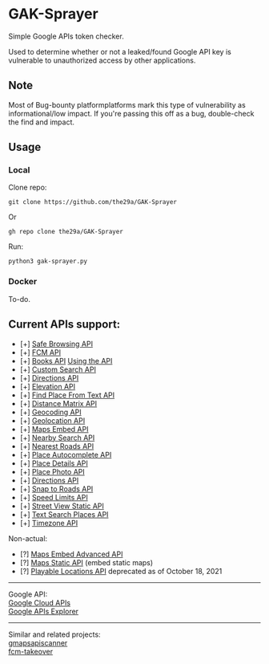 # GAK-Sprayer

Simple Google APIs token checker.

Used to determine whether or not a leaked/found Google API key is vulnerable to unauthorized access by other applications.

## Note
Most of Bug-bounty platformplatforms mark this type of vulnerability as informational/low impact. If you're passing this off as a bug, double-check the find and impact.

## Usage
### Local
Clone repo:
```
git clone https://github.com/the29a/GAK-Sprayer
```
Or
```
gh repo clone the29a/GAK-Sprayer
```
Run:
```
python3 gak-sprayer.py
```
### Docker
To-do.

## Current APIs support:
- [+] [Safe Browsing API](https://developers.google.com/safe-browsing/v4)
- [+] [FCM API](https://firebase.google.com/docs/reference/fcm/rest)
- [+] [Books API](https://developers.google.com/books) [Using the API](https://developers.google.com/books/docs/v1/using)
- [+] [Custom Search API](https://developers.google.com/custom-search/v1/overview)
- [+] [Directions API](https://developers.google.com/maps/documentation/directions/overview)
- [+] [Elevation API](https://developers.google.com/maps/documentation/elevation/start)
- [+] [Find Place From Text API](https://developers.google.com/maps/documentation/places/web-service/search-find-place)
- [+] [Distance Matrix API](https://developers.google.com/maps/documentation/distance-matrix/overview)
- [+] [Geocoding API](https://developers.google.com/maps/documentation/geocoding/overview)
- [+] [Geolocation API](https://developers.google.com/maps/documentation/geolocation/overview)
- [+] [Maps Embed API](https://developers.google.com/maps/documentation/embed/get-started)
- [+] [Nearby Search API](https://developers.google.com/maps/documentation/places/web-service/search-nearby)
- [+] [Nearest Roads API](https://developers.google.com/maps/documentation/roads/nearest)
- [+] [Place Autocomplete API](https://developers.google.com/maps/documentation/javascript/place-autocomplete)
- [+] [Place Details API](https://developers.google.com/maps/documentation/places/web-service/details)
- [+] [Place Photo API](https://developers.google.com/maps/documentation/places/web-service/photos)
- [+] [Directions API](https://developers.google.com/maps/documentation/directions/overview)
- [+] [Snap to Roads API](https://developers.google.com/maps/documentation/roads/snap)
- [+] [Speed Limits API](https://developers.google.com/maps/documentation/roads/speed-limits)
- [+] [Street View Static API](https://developers.google.com/maps/documentation/streetview/overview)
- [+] [Text Search Places API](https://developers.google.com/maps/documentation/places/web-service/search-text)
- [+] [Timezone API](https://developers.google.com/maps/documentation/timezone/overview)

Non-actual:  
- [?] [Maps Embed Advanced API](https://developers.google.com/maps/documentation/embed/get-started)
- [?] [Maps Static API](https://developers.google.com/maps/documentation/maps-static/overview) (embed static maps)
- [?] [Playable Locations API](https://developers.google.com/maps/documentation/gaming/overview_locations) deprecated as of October 18, 2021

---
Google API:  
[Google Cloud APIs](https://cloud.google.com/apis?hl=en)  
[Google APIs Explorer](https://developers.google.com/apis-explorer)  

---
Similar and related projects:  
[gmapsapiscanner](https://github.com/ozguralp/gmapsapiscanner/)  
[fcm-takeover](https://github.com/MazX0p/fcm-takeover/)  